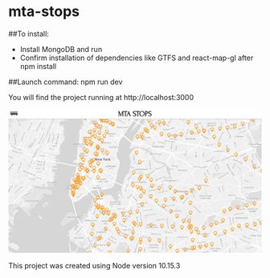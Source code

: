 # mta-stops

##To install:

- Install MongoDB and run
- Confirm installation of dependencies like GTFS and react-map-gl after npm install

##Launch command: npm run dev

You will find the project running at http://localhost:3000

![project](public/project.png)

This project was created using Node version 10.15.3
